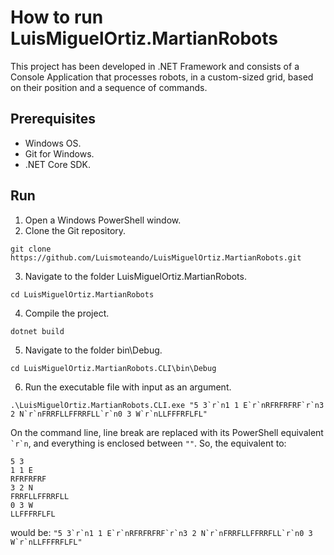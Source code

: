 # How to run LuisMiguelOrtiz.MartianRobots

This project has been developed in .NET Framework and consists of a Console Application that processes robots, in a custom-sized grid, based on their position and a sequence of commands.

## Prerequisites
- Windows OS.
- Git for Windows.
- .NET Core SDK.

## Run
1. Open a Windows PowerShell window.
2. Clone the Git repository.
```
git clone https://github.com/Luismoteando/LuisMiguelOrtiz.MartianRobots.git
```
3. Navigate to the folder LuisMiguelOrtiz.MartianRobots.
```
cd LuisMiguelOrtiz.MartianRobots
```
4. Compile the project.
```
dotnet build
```
5. Navigate to the folder bin\Debug.
```
cd LuisMiguelOrtiz.MartianRobots.CLI\bin\Debug
```
6. Run the executable file with input as an argument.
```
.\LuisMiguelOrtiz.MartianRobots.CLI.exe "5 3`r`n1 1 E`r`nRFRFRFRF`r`n3 2 N`r`nFRRFLLFFRRFLL`r`n0 3 W`r`nLLFFFRFLFL"
```
On the command line, line break are replaced with its PowerShell equivalent ``` `r`n ```, and everything is enclosed between ``` "" ```.
So, the equivalent to:
```
5 3
1 1 E
RFRFRFRF
3 2 N
FRRFLLFFRRFLL
0 3 W
LLFFFRFLFL
```
would be: ```"5 3`r`n1 1 E`r`nRFRFRFRF`r`n3 2 N`r`nFRRFLLFFRRFLL`r`n0 3 W`r`nLLFFFRFLFL"```
